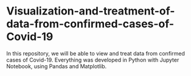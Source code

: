 # Visualization-and-treatment-of-data-from-confirmed-cases-of-Covid-19
In this repository, we will be able to view and treat data from confirmed cases of Covid-19. Everything was developed in Python with Jupyter Notebook, using Pandas and Matplotlib.
